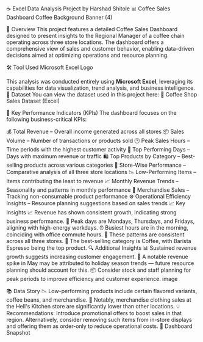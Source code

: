☕ Excel Data Analysis Project by Harshad Shitole
📊 Coffee Sales Dashboard
Coffee Background Banner (4)

📌 Overview
This project features a detailed Coffee Sales Dashboard designed to present insights to the Regional Manager of a coffee chain operating across three store locations. The dashboard offers a comprehensive view of sales and customer behavior, enabling data-driven decisions aimed at optimizing operations and resource planning.

🛠️ Tool Used
Microsoft Excel Logo

This analysis was conducted entirely using **Microsoft Excel**, leveraging its capabilities for data visualization, trend analysis, and business intelligence.
📁 Dataset
You can view the dataset used in this project here:
🔗 Coffee Shop Sales Dataset (Excel)

🎯 Key Performance Indicators (KPIs)
The dashboard focuses on the following business-critical KPIs:

💰 Total Revenue – Overall income generated across all stores
📦 Sales Volume – Number of transactions or products sold
🕒 Peak Sales Hours – Time periods with the highest customer activity
📅 Top Performing Days – Days with maximum revenue or traffic
🛍️ Top Products by Category – Best-selling products across various categories
🏬 Store-Wise Performance – Comparative analysis of all three store locations
📉 Low-Performing Items – Items contributing the least to revenue
📈 Monthly Revenue Trends – Seasonality and patterns in monthly performance
👕 Merchandise Sales – Tracking non-consumable product performance
⚙️ Operational Efficiency Insights – Resource planning suggestions based on sales trends
📈 Key Insights
📈 Revenue has shown consistent growth, indicating strong business performance.
📅 Peak days are Mondays, Thursdays, and Fridays, aligning with high-energy workdays.
⏰ Busiest hours are in the morning, coinciding with office commute hours.
🏬 These patterns are consistent across all three stores.
🥇 The best-selling category is Coffee, with Barista Espresso being the top product.
🔍 Additional Insights
📊 Sustained revenue growth suggests increasing customer engagement.
🌸 A notable revenue spike in May may be attributed to holiday season trends — future resource planning should account for this.
📦 Consider stock and staff planning for peak periods to improve efficiency and customer experience.
image

📚 Data Story
📉 Low-performing products include certain flavored variants, coffee beans, and merchandise.
🧥 Notably, merchandise clothing sales at the Hell's Kitchen store are significantly lower than other locations.
💡 Recommendations:
Introduce promotional offers to boost sales in that region.
Alternatively, consider removing such items from in-store displays and offering them as order-only to reduce operational costs.
📎 Dashboard Snapshot
